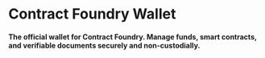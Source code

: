 

# Contract Foundry Wallet

#### The official wallet for Contract Foundry. Manage funds, smart contracts, and verifiable documents securely and non-custodially.
